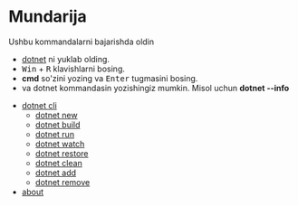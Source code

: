 # Mundarija

Ushbu kommandalarni bajarishda oldin 
 - [dotnet](https://dotnet.microsoft.com/en-us/download/dotnet/6.0) ni yuklab olding.
 - <kbd>Win</kbd> + <kbd>R</kbd> klavishlarni bosing.
 - **cmd** so'zini yozing va <kbd>Enter</kbd> tugmasini bosing.
 - va dotnet kommandasin yozishingiz mumkin. Misol uchun **dotnet --info**

* [dotnet cli](README.md)
  * [dotnet new](dotnet-cli/dotnet-new.md)
  * [dotnet build](dotnet-cli/dotnet-build.md)
  * [dotnet run](dotnet-cli/dotnet-run.md)
  * [dotnet watch](dotnet-cli/dotnet-watch.md)
  * [dotnet restore](dotnet-cli/dotnet-restore.md)
  * [dotnet clean](dotnet-cli/dotnet-clean.md)
  * [dotnet add](dotnet-cli/dotnet-add.md)
  * [dotnet remove](dotnet-cli/dotnet-remove.md)
* [about](about.md)